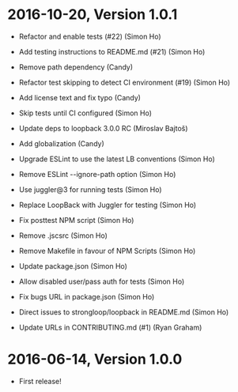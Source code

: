 2016-10-20, Version 1.0.1
=========================

 * Refactor and enable tests (#22) (Simon Ho)

 * Add testing instructions to README.md (#21) (Simon Ho)

 * Remove path dependency (Candy)

 * Refactor test skipping to detect CI environment (#19) (Simon Ho)

 * Add license text and fix typo (Candy)

 * Skip tests until CI configured (Simon Ho)

 * Update deps to loopback 3.0.0 RC (Miroslav Bajtoš)

 * Add globalization (Candy)

 * Upgrade ESLint to use the latest LB conventions (Simon Ho)

 * Remove ESLint --ignore-path option (Simon Ho)

 * Use juggler@3 for running tests (Simon Ho)

 * Replace LoopBack with Juggler for testing (Simon Ho)

 * Fix posttest NPM script (Simon Ho)

 * Remove .jscsrc (Simon Ho)

 * Remove Makefile in favour of NPM Scripts (Simon Ho)

 * Update package.json (Simon Ho)

 * Allow disabled user/pass auth for tests (Simon Ho)

 * Fix bugs URL in package.json (Simon Ho)

 * Direct issues to strongloop/loopback in README.md (Simon Ho)

 * Update URLs in CONTRIBUTING.md (#1) (Ryan Graham)


2016-06-14, Version 1.0.0
=========================

 * First release!
